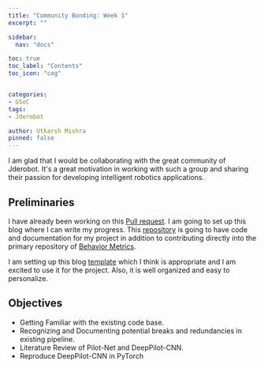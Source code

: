 ```yaml
---
title: "Community Bonding: Week 1"
excerpt: ""

sidebar:
  nav: "docs"

toc: true
toc_label: "Contents"
toc_icon: "cog"


categories:
- GSoC
tags:
- Jderobot

author: Utkarsh Mishra
pinned: false
---
```


I am glad that I would be collaborating with the great community of Jderobot. It's a great motivation in working with such a group and sharing their passion for developing intelligent robotics applications.

## Preliminaries

I have already been working on this [Pull request](https://github.com/JdeRobot/BehaviorMetrics/pull/157). I am going to set up this blog where I can write my progress. This [repository](https://github.com/TheRoboticsClub/gsoc2021-Utkarsh_Mishra) is going to have  code and documentation for my project in addition to contributing directly into the primary repository of [Behavior Metrics](https://github.com/JdeRobot/BehaviorMetrics).

I am setting up this blog [template](https://github.com/RoboticsLabURJC/colab-gsoc2020-Diego_Charrez) which I think is appropriate and I am excited to use it for the project. Also, it is well organized and easy to personalize.

## Objectives

- Getting Familiar with the existing code base.
- Recognizing and Documenting potential breaks and redundancies in existing pipeline.
- Literature Review of Pilot-Net and DeepPilot-CNN.
- Reproduce DeepPilot-CNN in PyTorch